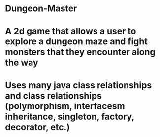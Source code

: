 # Dungeon-Master
# A 2d game that allows a user to explore a dungeon maze and fight monsters that they encounter along the way
# Uses many java class relationships and class relationships (polymorphism, interfacesm inheritance, singleton, factory, decorator, etc.)

